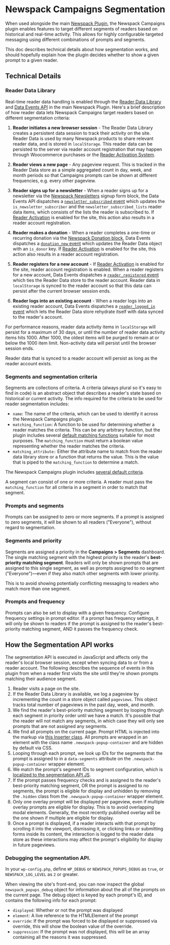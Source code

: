 # Newspack Campaigns Segmentation

When used alongside the main [Newspack Plugin](https://github.com/Automattic/newspack-plugin/), the Newspack Campaigns plugin enables features to target different segments of readers based on historical and real-time activity. This allows for highly configurable targeted messaging using different combinations of prompts and segments.

This doc describes technical details about how segmentation works, and should hopefully explain how the plugin decides whether to show a given prompt to a given reader.

## Technical Details

### Reader Data Library

Real-time reader data handling is enabled through the [Reader Data Library](https://github.com/Automattic/newspack-plugin/blob/trunk/includes/reader-activation/class-reader-data.php) and [Data Events API](https://github.com/Automattic/newspack-plugin/blob/trunk/includes/data-events/README.md) in the main Newspack Plugin. Here's a brief description of how reader data lets Newspack Campaigns target readers based on different segmentation criteria:

1. **Reader initiates a new browser session** - The Reader Data Library creates a persistent data session to track their activity on the site. Reader Data is used by many Newspack products to share relevant reader data, and is stored in `localStorage`. This reader data can be persisted to the server via reader account registration that may happen through Woocommerce purchases or the [Reader Activation System](https://help.newspack.com/engagement/reader-activation-system/).

2. **Reader views a new page** - Any pageview request. This is tracked in the Reader Data store as a simple aggregated count in day, week, and month periods so that Campaigns prompts can be shown at different frequencies, e.g. every other pageview.

3. **Reader signs up for a newsletter** - When a reader signs up for a newsletter via the [Newspack Newsletters](https://github.com/Automattic/newspack-newsletters/) signup form block, the Data Events API dispatches a [`newsletter_subscribed` event](https://github.com/Automattic/newspack-plugin/blob/trunk/includes/data-events/README.md#newsletter_subscribed) which updates the `is_newsletter_subscriber` and the `newsletter_subscribed_lists` reader data items, which consists of the lists the reader is subscribed to. If [Reader Activation](https://help.newspack.com/engagement/reader-activation-system/) is enabled for the site, this action also results in a reader account registration.

4. **Reader makes a donation** - When a reader completes a one-time or recurring donation via the [Newspack Donation block](https://github.com/Automattic/newspack-blocks/tree/trunk/src/blocks/donate), Data Events dispatches a [`donation_new` event](https://github.com/Automattic/newspack-plugin/blob/trunk/includes/data-events/README.md#donation_new) which updates the Reader Data object with an `is_donor` key. If [Reader Activation](https://help.newspack.com/engagement/reader-activation-system/) is enabled for the site, this action also results in a reader account registration.

5. **Reader registers for a new account** -  If [Reader Activation](https://help.newspack.com/engagement/reader-activation-system/) is enabled for the site, reader account registration is enabled. When a reader registers for a new account, Data Events dispatches a [`reader_registered` event](https://github.com/Automattic/newspack-plugin/blob/trunk/includes/data-events/README.md#reader_registered) which ties the Reader Data store to the reader account. Reader data in `localStorage` is synced to the reader account so that this data can persist after the current browser session ends.

6. **Reader logs into an existing account** - When a reader logs into an existing reader account, Data Events dispatches a [`reader_logged_in` event](https://github.com/Automattic/newspack-plugin/blob/trunk/includes/data-events/README.md#reader_logged_in) which lets the Reader Data store rehydrate itself with data synced to the reader's account.

For performance reasons, reader data activity items in `localStorage` will persist for a maximum of 30 days, or until the number of reader data activity items hits 1000. After 1000, the oldest items will be purged to remain at or below the 1000 item limit. Non-activity data will persist until the browser session ends.

Reader data that is synced to a reader account will persist as long as the reader account exists.

### Segments and segmentation criteria

Segments are collections of criteria. A criteria (always plural so it's easy to find in code) is an abstract object that describes a reader's state based on historical or current activity. The info required for the criteria to be used for reader segmentation includes:

- `name`: The name of the criteria, which can be used to identify it across the Newspack Campaigns plugin.
- `matching_function`: A function to be used for determining whether a reader matches the criteria. This can be any arbitrary function, but the plugin includes several [default matching functions](https://github.com/Automattic/newspack-popups/blob/trunk/src/criteria/matching-functions.js) suitable for most purposes. The `matching_function` must return a boolean value representing whether the reader matches the criteria.
- `matching_attribute:` Either the attribute name to match from the reader data library store or a function that returns the value. This is the value that is piped to the `matching_function` to determine a match.

The Newspack Campaigns plugin includes [several default criteria](https://github.com/Automattic/newspack-popups/tree/trunk/src/criteria/default).

A segment can consist of one or more criteria. A reader must pass the `matching_function` for all criteria in a segment in order to match that segment.

### Prompts and segments

Prompts can be assigned to zero or more segments. If a prompt is assigned to zero segments, it will be shown to all readers ("Everyone"), without regard to segmentation.

### Segments and priority

Segments are assigned a priority in the **Campaigns > Segments** dashboard. The single matching segment with the highest priority is the reader's **best-priority matching segment**. Readers will only be shown prompts that are assigned to this single segment, as well as prompts assigned to no segment ("Everyone")—even if they also match other segments with lower priority.

This is to avoid showing potentially conflicting messaging to readers who match more than one segment.

### Prompts and frequency

Prompts can also be set to display with a given frequency. Configure frequency settings in prompt editor. If a prompt has frequency settings, it will only be shown to readers if the prompt is assigned to the reader's best-priority matching segment, AND it passes the frequency check.

## How the Segmentation API works

The segmentation API is executed in JavaScript and affects only the reader's local browser session, except when syncing data to or from a reader account. The following describes the sequence of events in this plugin from when a reader first visits the site until they're shown prompts matching their audience segment.

1. Reader visits a page on the site.
2. If the Reader Data Library is available, we log a pageview by incrementing the count in a store object called `pageviews`. This object tracks total number of pageviews in the past day, week, and month.
3. We find the reader's best-priority matching segment by looping through each segment in priority order until we have a match. It's possible that the reader will not match any segments, in which case they will only see prompts that are not assigned any segments.
3. We find all prompts on the current page. Prompt HTML is injected into the markup via [this Inserter class](https://github.com/Automattic/newspack-popups/blob/trunk/includes/class-newspack-popups-inserter.php). All prompts are wrapped in an element with the class name `.newspack-popup-container` and are hidden by default via CSS.
4. Looping through each prompt, we look up IDs for the segments that the prompt is assigned to in a `data-segments` attribute on the `.newspack-popup-container` wrapper element.
5. We match the prompt's segment IDs to segment configuration, which is [localized to the segmentation API JS](https://github.com/Automattic/newspack-popups/blob/trunk/includes/class-newspack-popups-inserter.php).
6. If the prompt passes frequency checks and is assigned to the reader's best-priority matching segment, OR the prompt is assigned to no segments, the prompt is eligible for display and unhidden by removing the `.hidden` class from the `.newspack-popup-container` wrapper element.
7. Only one overlay prompt will be displayed per pageview, even if multiple overlay prompts are eligible for display. This is to avoid overlapping modal elements. Generally, the most recently published overlay will be the one shown if multiple are eligible for display.
8. Once a prompt is displayed, if a reader interacts with that prompt by scrolling it into the viewport, dismissing it, or clicking links or submitting forms inside its content, the interaction is logged to the reader data store as these interactions may affect the prompt's eligibility for display in future pageviews.

### Debugging the segmentation API.

In your `wp-config.php`, define `WP_DEBUG` or `NEWSPACK_POPUPS_DEBUG` as `true`,  or `NEWSPACK_LOG_LEVEL` as `2` or greater.

When viewing the site's front-end, you can now inspect the global `newspack_popups_debug` object for information about the all of the prompts on the current page. The debug object is keyed by each prompt's ID, and contains the following info for each prompt:

- `displayed`: Whether or not the prompt was displayed
- `element`: A live reference to the HTMLElement of the prompt
- `override`: If the prompt was forced to be displayed or suppressed via override, this will show the boolean value of the override.
- `suppression`: If the prompt was not displayed, this will be an array containing all the reasons it was suppressed.
